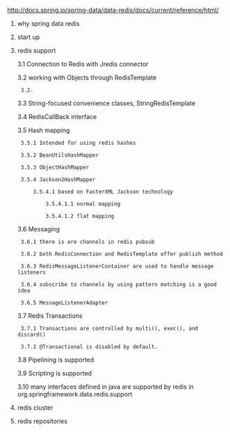 http://docs.spring.io/spring-data/data-redis/docs/current/reference/html/

1. why spring data redis

2. start up 

3. redis support <interesting>

	3.1 Connection to Redis with Jredis connector
	
	3.2 working with Objects through RedisTemplate
	
		3.2.

	3.3 String-focused convenience classes, StringRedisTemplate
	
	3.4 RedisCallBack interface
	
	3.5 Hash mapping
	
		3.5.1 Intended for using redis hashes
		
		3.5.2 BeanUtilsHashMapper
		
		3.5.3 ObjectHashMapper
		
		3.5.4 Jackson2HashMapper
				
			3.5.4.1 based on FasterXML Jackson technology
			
				3.5.4.1.1 normal mapping
				
				3.5.4.1.2 flat mapping
	
	3.6 Messaging
		
		3.6.1 there is are channels in redis pubsub
		
		3.6.2 both RedisConnection and RedisTemplate offer publish method
		
		3.6.3 RedisMessageListenerContainer are used to handle message listeners
		
		3.6.4 subscribe to channels by using pattern matching is a good idea
		
		3.6.5 MessageListenerAdapter 
		
	3.7 Redis Transactions
	
		3.7.1 Transactions are controlled by multi(), exec(), and discard()
		
		3.7.2 @Transactional is disabled by default.
		
	3.8 Pipelining is supported
	
	3.9 Scripting is supported
	
	3.10 many interfaces defined in java are supported by redis in 
		org.springframework.data.redis.support
			
4. redis cluster

5. redis repositories <interesting>


